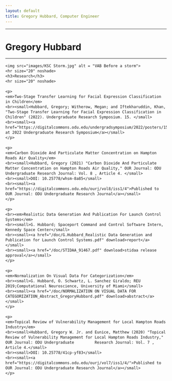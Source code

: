 ```yaml
---
layout: default
title: Gregory Hubbard, Computer Engineer
---
```

<div class="blurb">
	<hr> 
	<h1>Gregory Hubbard</h1>
	<hr> 
	<p>
	</p>
	
	<img src="images/KSC Storm.jpg" alt = "VAB Before a storm">
	<hr size="20" noshade>
	<h3>Research</h3>
	<hr size="20" noshade>
	
	<p>
	<em>Two-Stage Transfer Learning for Facial Expression Classification in Children</em>
	<br><small>Hubbard, Gregory; Witherow, Megan; and Iftekharuddin, Khan, "Two-Stage Transfer Learning for Facial Expression Classification in 		Children" (2022). Undergraduate Research Symposium. 15. </small>
	<br><small><a href="https://digitalcommons.odu.edu/undergradsymposium/2022/posters/15/">Presented at 2022 Undergraduate Research Symposium</a></small>
	</p>
	
	<p>
	<em>Carbon Dioxide And Particulate Matter Concentration on Hampton Roads Air Quality</em>
	<br><small>Hubbard, Gregory (2021) "Carbon Dioxide And Particulate Matter Concentration on Hampton Roads Air Quality," OUR Journal: ODU 		Undergraduate Research Journal: Vol. 8 , Article 4. </small>
	<br><small>DOI: 10.25778/whsm-8a85</small>
	<br><small><a href="https://digitalcommons.odu.edu/ourj/vol8/iss1/4">Published to OUR Journal: ODU Undergraduate Research Journal</a></small>
	</p>
		
	<p>
	<br><em>Realistic Data Generation And Publication For Launch Control Systems</em>
	<br><small>G. Hubbard; Spaceport Command and Control Software Intern, Kennedy Space Center</small>
	<br><small><a href="/doc/G.Hubbard_Realistic Data Generation and Publication for Launch Control Systems.pdf" download>report</a></small>
	<br><small><a href="/doc/STIDAA_91467.pdf" download>stidaa release approval</a></small>
	</p>	
	
	<p>
	<em>Normalization On Visual Data For Categorization</em>
	<br><small>G. Hubbard, O. Schwartz, L. Sanchez Giraldo; REU 2019;Computational Neuroscience, University of Miami</small>
	<br><small><a href="/doc/NORMALIZATION ON VISUAL DATA FOR CATEGORIZATION_Abstract_GregoryHubbard.pdf" download>abstract</a></small>
	</p>
	
	<p>
	<em>Topical Review of Vulnerability Management for Local Hampton Roads Industry</em>
	<br><small>Hubbard, Gregory W. Jr. and Eunice, Matthew (2020) "Topical Review of Vulnerability Management for Local Hampton Roads Industry," OUR Journal: ODU Undergraduate 		Research Journal: Vol. 7 , Article 4.</small>
	<br><small>DOI: 10.25778/41cp-yf83</small>
	<br><small><a href="https://digitalcommons.odu.edu/ourj/vol7/iss1/4/">Published to OUR Journal: ODU Undergraduate Research Journal</a></small>
	</p>
	


	
</div><!-- /.blurb -->
